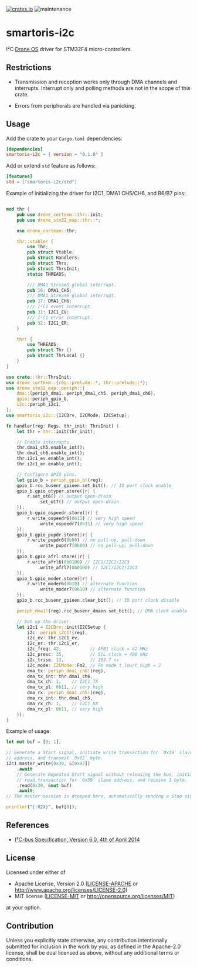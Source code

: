 [![crates.io](https://img.shields.io/crates/v/smartoris-i2c.svg)](https://crates.io/crates/smartoris-i2c)
![maintenance](https://img.shields.io/badge/maintenance-actively--developed-brightgreen.svg)

# smartoris-i2c

I²C [Drone OS] driver for STM32F4 micro-controllers.

## Restrictions

* Transmission and reception works only through DMA channels and
interrupts. Interrupt only and polling methods are not in the scope of this
crate.

* Errors from peripherals are handled via panicking.

## Usage

Add the crate to your `Cargo.toml` dependencies:

```toml
[dependencies]
smartoris-i2c = { version = "0.1.0" }
```

Add or extend `std` feature as follows:

```toml
[features]
std = ["smartoris-i2c/std"]
```

Example of initializing the driver for I2C1, DMA1 CH5/CH6, and B6/B7 pins:

```rust

mod thr {
    pub use drone_cortexm::thr::init;
    pub use drone_stm32_map::thr::*;

    use drone_cortexm::thr;

    thr::vtable! {
        use Thr;
        pub struct Vtable;
        pub struct Handlers;
        pub struct Thrs;
        pub struct ThrsInit;
        static THREADS;

        /// DMA1 Stream5 global interrupt.
        pub 16: DMA1_CH5;
        /// DMA1 Stream6 global interrupt.
        pub 17: DMA1_CH6;
        /// I²C1 event interrupt.
        pub 31: I2C1_EV;
        /// I²C1 error interrupt.
        pub 32: I2C1_ER;
    }

    thr! {
        use THREADS;
        pub struct Thr {}
        pub struct ThrLocal {}
    }
}

use crate::thr::ThrsInit;
use drone_cortexm::{reg::prelude::*, thr::prelude::*};
use drone_stm32_map::periph::{
    dma::{periph_dma1, periph_dma1_ch5, periph_dma1_ch6},
    gpio::periph_gpio_b,
    i2c::periph_i2c1,
};
use smartoris_i2c::{I2CDrv, I2CMode, I2CSetup};

fn handler(reg: Regs, thr_init: ThrsInit) {
    let thr = thr::init(thr_init);

    // Enable interrupts.
    thr.dma1_ch5.enable_int();
    thr.dma1_ch6.enable_int();
    thr.i2c1_ev.enable_int();
    thr.i2c1_er.enable_int();

    // Configure GPIO pins.
    let gpio_b = periph_gpio_b!(reg);
    gpio_b.rcc_busenr_gpioen.set_bit(); // IO port clock enable
    gpio_b.gpio_otyper.store(|r| {
        r.set_ot6() // output open-drain
            .set_ot7() // output open-drain
    });
    gpio_b.gpio_ospeedr.store(|r| {
        r.write_ospeedr6(0b11) // very high speed
            .write_ospeedr7(0b11) // very high speed
    });
    gpio_b.gpio_pupdr.store(|r| {
        r.write_pupdr6(0b00) // no pull-up, pull-down
            .write_pupdr7(0b00) // no pull-up, pull-down
    });
    gpio_b.gpio_afrl.store(|r| {
        r.write_afrl6(0b0100) // I2C1/I2C2/I2C3
            .write_afrl7(0b0100) // I2C1/I2C2/I2C3
    });
    gpio_b.gpio_moder.store(|r| {
        r.write_moder6(0b10) // alternate function
            .write_moder7(0b10) // alternate function
    });
    gpio_b.rcc_busenr_gpioen.clear_bit(); // IO port clock disable

    periph_dma1!(reg).rcc_busenr_dmaen.set_bit(); // DMA clock enable

    // Set up the driver.
    let i2c1 = I2CDrv::init(I2CSetup {
        i2c: periph_i2c1!(reg),
        i2c_ev: thr.i2c1_ev,
        i2c_er: thr.i2c1_er,
        i2c_freq: 42,           // APB1 clock = 42 MHz
        i2c_presc: 35,          // SCL clock = 400 kHz
        i2c_trise: 13,          // 285.7 ns
        i2c_mode: I2CMode::Fm2, // Fm mode t_low/t_high = 2
        dma_tx: periph_dma1_ch6!(reg),
        dma_tx_int: thr.dma1_ch6,
        dma_tx_ch: 1,    // I2C1_TX
        dma_tx_pl: 0b11, // very high
        dma_rx: periph_dma1_ch5!(reg),
        dma_rx_int: thr.dma1_ch5,
        dma_rx_ch: 1,    // I2C1_RX
        dma_rx_pl: 0b11, // very high
    });
}
```

Example of usage:

```rust
let mut buf = [0; 1];

// Generate a Start signal, initiate write transaction for `0x39` slave
// address, and transmit `0x92` byte.
i2c1.master_write(0x39, &[0x92])
    .await
    // Generate Repeated Start signal without releasing the bus, initiate
    // read transaction for `0x39` slave address, and receive 1 byte.
    .read(0x39, &mut buf)
    .await;
// The master session is dropped here, automatically sending a Stop signal.

println!("{:02X}", buf[0]);
```

## References

* [I²C-bus Specification, Version 6.0, 4th of April
2014](https://www.nxp.com/docs/en/user-guide/UM10204.pdf)

[Drone OS]: https://www.drone-os.com/

## License

Licensed under either of

 * Apache License, Version 2.0
   ([LICENSE-APACHE](LICENSE-APACHE) or http://www.apache.org/licenses/LICENSE-2.0)
 * MIT license
   ([LICENSE-MIT](LICENSE-MIT) or http://opensource.org/licenses/MIT)

at your option.

## Contribution

Unless you explicitly state otherwise, any contribution intentionally submitted
for inclusion in the work by you, as defined in the Apache-2.0 license, shall be
dual licensed as above, without any additional terms or conditions.

